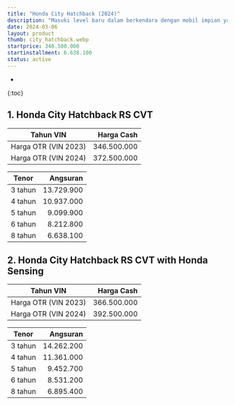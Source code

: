 ```yaml
---
title: "Honda City Hatchback (2024)"
description: "Masuki level baru dalam berkendara dengan mobil impian yang dirancang untuk mendukung kepribadian Anda yang ambisius dan tidak pernah berhenti untuk menginspirasi dengan inovasi."
date: 2024-03-06
layout: product
thumb: city_hatchback.webp
startprice: 346.500.000
startinstallment: 6.638.100
status: active
---
```

* 
{:toc}

## 1. Honda City Hatchback RS CVT

| Tahun VIN | Harga Cash |
| --- | --: |
| Harga OTR (VIN 2023) | 346.500.000 |
| Harga OTR (VIN 2024) | 372.500.000 |

| Tenor | Angsuran |
| --- | --: |
| 3 tahun | 13.729.900 |
| 4 tahun | 10.937.000 |
| 5 tahun | 9.099.900 |
| 6 tahun | 8.212.800 |
| 8 tahun | 6.638.100 |

## 2. Honda City Hatchback RS CVT with Honda Sensing

| Tahun VIN | Harga Cash |
| --- | --: |
| Harga OTR (VIN 2023) | 366.500.000 |
| Harga OTR (VIN 2024) | 392.500.000 |

| Tenor | Angsuran |
| --- | --: |
| 3 tahun | 14.262.200 |
| 4 tahun | 11.361.000 |
| 5 tahun | 9.452.700 |
| 6 tahun | 8.531.200 |
| 8 tahun | 6.895.400 |
